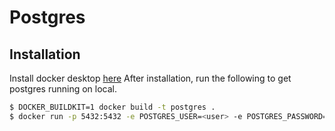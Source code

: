 # Postgres

## Installation

Install docker desktop [here](https://docs.docker.com/desktop/)
After installation, run the following to get postgres running on local.

```bash
$ DOCKER_BUILDKIT=1 docker build -t postgres .
$ docker run -p 5432:5432 -e POSTGRES_USER=<user> -e POSTGRES_PASSWORD=<password> postgres
```